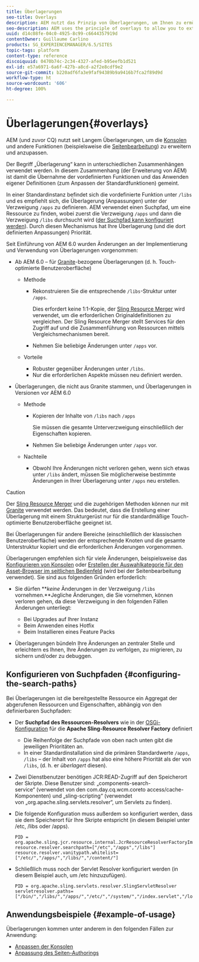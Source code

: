 ```yaml
---
title: Überlagerungen
seo-title: Overlays
description: AEM nutzt das Prinzip von Überlagerungen, um Ihnen zu ermöglichen, die Konsolen und andere Funktionen zu erweitern und anzupassen.
seo-description: AEM uses the principle of overlays to allow you to extend and customize the consoles and other functionality
uuid: d14c08fe-04c0-4925-8c99-c6644357919d
contentOwner: Guillaume Carlino
products: SG_EXPERIENCEMANAGER/6.5/SITES
topic-tags: platform
content-type: reference
discoiquuid: 0470b74c-2c34-4327-afed-b95eefb1d521
exl-id: e57a6971-6a6f-427b-a8cd-a2f2e8cdf9e2
source-git-commit: b220adf6fa3e9faf94389b9a9416b7fca2f89d9d
workflow-type: ht
source-wordcount: '606'
ht-degree: 100%

---
```


# Überlagerungen{#overlays}

AEM (und zuvor CQ) nutzt seit Langem Überlagerungen, um die [Konsolen](/help/sites-developing/customizing-consoles-touch.md) und andere Funktionen (beispielsweise die [Seitenbearbeitung](/help/sites-developing/customizing-page-authoring-touch.md)) zu erweitern und anzupassen.

Der Begriff „Überlagerung“ kann in unterschiedlichen Zusammenhängen verwendet werden. In diesem Zusammenhang (der Erweiterung von AEM) ist damit die Übernahme der vordefinierten Funktionen und das Anwenden eigener Definitionen (zum Anpassen der Standardfunktionen) gemeint.

In einer Standardinstanz befindet sich die vordefinierte Funktion unter `/libs` und es empfiehlt sich, die Überlagerung (Anpassungen) unter der Verzweigung `/apps` zu definieren. AEM verwendet einen Suchpfad, um eine Ressource zu finden, wobei zuerst die Verzweigung `/apps` und dann die Verzweigung `/libs` durchsucht wird ([der Suchpfad kann konfiguriert werden](#configuring-the-search-paths)). Durch diesen Mechanismus hat Ihre Überlagerung (und die dort definierten Anpassungen) Priorität.

Seit Einführung von AEM 6.0 wurden Änderungen an der Implementierung und Verwendung von Überlagerungen vorgenommen:

* Ab AEM 6.0 – für [Granite](https://helpx.adobe.com/experience-manager/6-5/sites/developing/using/reference-materials/granite-ui/api/index.html)-bezogene Überlagerungen (d. h. Touch-optimierte Benutzeroberfläche)

   * Methode

      * Rekonstruieren Sie die entsprechende `/libs`-Struktur unter `/apps`.

         Dies erfordert keine 1:1-Kopie, der [Sling Resource Merger](/help/sites-developing/sling-resource-merger.md) wird verwendet, um die erforderlichen Originaldefinitionen zu vergleichen. Der Sling Resource Merger stellt Services für den Zugriff auf und die Zusammenführung von Ressourcen mittels Vergleichsmechanismen bereit.

      * Nehmen Sie beliebige Änderungen unter `/apps` vor.
   * Vorteile

      * Robuster gegenüber Änderungen unter `/libs`.
      * Nur die erforderlichen Aspekte müssen neu definiert werden.


* Überlagerungen, die nicht aus Granite stammen, und Überlagerungen in Versionen vor AEM 6.0 

   * Methode

      * Kopieren der Inhalte von `/libs` nach `/apps`

         Sie müssen die gesamte Unterverzweigung einschließlich der Eigenschaften kopieren.

      * Nehmen Sie beliebige Änderungen unter `/apps` vor.
   * Nachteile

      * Obwohl Ihre Änderungen nicht verloren gehen, wenn sich etwas unter `/libs` ändert, müssen Sie möglicherweise bestimmte Änderungen in Ihrer Überlagerung unter `/apps` neu erstellen.


>[!CAUTION]
>
>Der [Sling Resource Merger](/help/sites-developing/sling-resource-merger.md) und die zugehörigen Methoden können nur mit [Granite](https://helpx.adobe.com/experience-manager/6-5/sites/developing/using/reference-materials/granite-ui/api/index.html) verwendet werden. Das bedeutet, dass die Erstellung einer Überlagerung mit einem Strukturgerüst nur für die standardmäßige Touch-optimierte Benutzeroberfläche geeignet ist.
>
>Bei Überlagerungen für andere Bereiche (einschließlich der klassischen Benutzeroberfläche) werden der entsprechende Knoten und die gesamte Unterstruktur kopiert und die erforderlichen Änderungen vorgenommen.

Überlagerungen empfehlen sich für viele Änderungen, beispielsweise das [Konfigurieren von Konsolen](/help/sites-developing/customizing-consoles-touch.md#create-a-custom-console) oder [Erstellen der Auswahlkategorie für den Asset-Browser im seitlichen Bedienfeld](/help/sites-developing/customizing-page-authoring-touch.md#add-new-selection-category-to-asset-browser) (wird bei der Seitenbearbeitung verwendet). Sie sind aus folgenden Gründen erforderlich:

* Sie dürfen ***keine* Änderungen in der Verzweigung `/libs` vornehmen.**Jegliche Änderungen, die Sie vornehmen, können verloren gehen, da diese Verzweigung in den folgenden Fällen Änderungen unterliegt:

   * Bei Upgrades auf Ihrer Instanz
   * Beim Anwenden eines Hotfix
   * Beim Installieren eines Feature Packs

* Überlagerungen bündeln Ihre Änderungen an zentraler Stelle und erleichtern es Ihnen, Ihre Änderungen zu verfolgen, zu migrieren, zu sichern und/oder zu debuggen.

## Konfigurieren von Suchpfaden {#configuring-the-search-paths}

Bei Überlagerungen ist die bereitgestellte Ressource ein Aggregat der abgerufenen Ressourcen und Eigenschaften, abhängig von den definierbaren Suchpfaden:

* Der **Suchpfad des Ressourcen-Resolvers** wie in der [OSGi-Konfiguration](/help/sites-deploying/configuring-osgi.md) für die **Apache Sling-Resource Resolver Factory** definiert

   * Die Reihenfolge der Suchpfade von oben nach unten gibt die jeweiligen Prioritäten an.
   * In einer Standardinstallation sind die primären Standardwerte `/apps`, `/libs` – der Inhalt von `/apps` hat also eine höhere Priorität als der von `/libs`, (d. h. er *überlagert* diesen).

* Zwei Dienstbenutzer benötigen JCR:READ-Zugriff auf den Speicherort der Skripte. Diese Benutzer sind: „components-search-service“ (verwendet von den com.day.cq.wcm.coreto access/cache-Komponenten) und „sling-scripting“ (verwendet von „org.apache.sling.servlets.resolver“, um Servlets zu finden).
* Die folgende Konfiguration muss außerdem so konfiguriert werden, dass sie dem Speicherort für Ihre Skripte entspricht (in diesem Beispiel unter /etc, /libs oder /apps).

   ```
   PID = org.apache.sling.jcr.resource.internal.JcrResourceResolverFactoryImpl
   resource.resolver.searchpath=["/etc","/apps","/libs"]
   resource.resolver.vanitypath.whitelist=["/etc/","/apps/","/libs/","/content/"]
   ```

* Schließlich muss noch der Servlet Resolver konfiguriert werden (in diesem Beispiel auch, um /etc hinzuzufügen).

   ```
   PID = org.apache.sling.servlets.resolver.SlingServletResolver
   servletresolver.paths=["/bin/","/libs/","/apps/","/etc/","/system/","/index.servlet","/login.servlet","/services/"]
   ```

## Anwendungsbeispiele {#example-of-usage}

Überlagerungen kommen unter anderem in den folgenden Fällen zur Anwendung:

* [Anpassen der Konsolen](/help/sites-developing/customizing-consoles-touch.md)
* [Anpassung des Seiten-Authorings](/help/sites-developing/customizing-page-authoring-touch.md)

